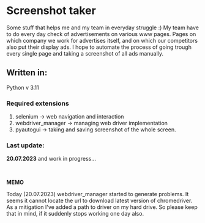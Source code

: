 # Screenshot taker
Some stuff that helps me and my team in everyday struggle :)
My team have to do every day check of advertisements on various www pages. 
Pages on which company we work for advertises itself, and on which our competitors also put their 
display ads. I hope to automate the process of going trough every single page and taking
a screenshot of all ads manually.

## Written in:

Python v 3.11

### Required extensions

1. selenium -> web navigation and interaction
2. webdriver_manager -> managing web driver implementation
3. pyautogui -> taking and saving screenshot of the whole screen.




### Last update: 

**20.07.2023**  and work in progress...

<br>

**MEMO**

Today (20.07.2023) webdriver_manager started to generate problems. It seems it cannot locate the url to download 
latest version of chromedriver. As a mitigation I've added a path to driver on my hard drive. 
So please keep that in mind, if it suddenly stops working one day also.  